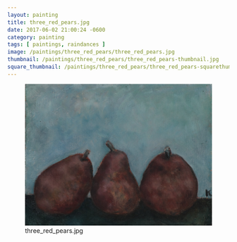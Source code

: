 ```yaml
---
layout: painting
title: three_red_pears.jpg
date: 2017-06-02 21:00:24 -0600
category: painting
tags: [ paintings, raindances ]
image: /paintings/three_red_pears/three_red_pears.jpg
thumbnail: /paintings/three_red_pears/three_red_pears-thumbnail.jpg
square_thumbnail: /paintings/three_red_pears/three_red_pears-squarethumb.jpg
---
```


<figure class="fullwidth"><img src="/paintings/three_red_pears/three_red_pears.jpg" alt="A painting titled: three_red_pears.jpg by painter Kyle Cunningham" /><figcaption>three_red_pears.jpg</figcaption></figure>
